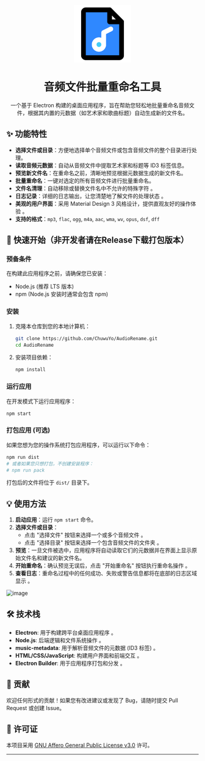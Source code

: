 <div align="center">
    <img src="assets/Music.png" alt="icon" width="150" height="150">
    <h1>音频文件批量重命名工具</h1>
    <p>一个基于 Electron 构建的桌面应用程序，旨在帮助您轻松地批量重命名音频文件，根据其内置的元数据（如艺术家和歌曲标题）自动生成新的文件名。</p>
</div>

## ✨ 功能特性

  * **选择文件或目录**：方便地选择单个音频文件或包含音频文件的整个目录进行处理。
  * **读取音频元数据**：自动从音频文件中提取艺术家和标题等 ID3 标签信息。
  * **预览新文件名**：在重命名之前，清晰地预览根据元数据生成的新文件名。
  * **批量重命名**：一键对选定的所有音频文件进行批量重命名。
  * **文件名清理**：自动移除或替换文件名中不允许的特殊字符 。
  * **日志记录**：详细的日志输出，让您清楚地了解文件的处理状态 。
  * **美观的用户界面**：采用 Material Design 3 风格设计，提供直观友好的操作体验 。
  * **支持的格式**：`mp3`, `flac`, `ogg`, `m4a`, `aac`, `wma`, `wv`, `opus`, `dsf`, `dff`

## 🚀 快速开始（非开发者请在Release下载打包版本）

### 预备条件

在构建此应用程序之前，请确保您已安装：

  * Node.js (推荐 LTS 版本)
  * npm (Node.js 安装时通常会包含 npm)

### 安装

1.  克隆本仓库到您的本地计算机：

    ```bash
    git clone https://github.com/ChuwuYo/AudioRename.git
    cd AudioRename
    ```

2.  安装项目依赖：

    ```bash
    npm install
    ```

### 运行应用

在开发模式下运行应用程序：

```bash
npm start
```

### 打包应用 (可选)

如果您想为您的操作系统打包应用程序，可以运行以下命令：

```bash
npm run dist
# 或者如果您只想打包，不创建安装程序：
# npm run pack
```

打包后的文件将位于 `dist/` 目录下。

## 💡 使用方法

1.  **启动应用**：运行 `npm start` 命令。
2.  **选择文件或目录**：
      * 点击 "选择文件" 按钮来选择一个或多个音频文件 。
      * 点击 "选择目录" 按钮来选择一个包含音频文件的文件夹 。
3.  **预览**：一旦文件被选中，应用程序将自动读取它们的元数据并在界面上显示原始文件名和建议的新文件名。
4.  **开始重命名**：确认预览无误后，点击 "开始重命名" 按钮执行重命名操作 。
5.  **查看日志**：重命名过程中的任何成功、失败或警告信息都将在底部的日志区域显示 。


![image](https://github.com/user-attachments/assets/5cb7eacb-dd29-47c5-9584-f6b49947b648)


## 🛠️ 技术栈

  * **Electron**: 用于构建跨平台桌面应用程序 。
  * **Node.js**: 后端逻辑和文件系统操作 。
  * **music-metadata**: 用于解析音频文件的元数据 (ID3 标签) 。
  * **HTML/CSS/JavaScript**: 构建用户界面和前端交互 。
  * **Electron Builder**: 用于应用程序打包和分发 。

## 🤝 贡献

欢迎任何形式的贡献！如果您有改进建议或发现了 Bug，请随时提交 Pull Request 或创建 Issue。

## 📄 许可证

本项目采用 [GNU Affero General Public License v3.0](https://www.google.com/search?q=LICENSE) 许可。

-----
